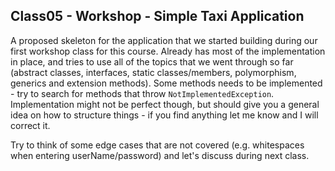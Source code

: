 ## Class05 - Workshop - Simple Taxi Application

A proposed skeleton for the application that we started building during our first workshop class for this course. Already has most of the implementation in place, and tries to use all of the topics that we went through so far (abstract classes, interfaces, static classes/members, polymorphism, generics and extension methods). Some methods needs to be implemented - try to search for methods that throw `NotImplementedException`. Implementation might not be perfect though, but should give you a general idea on how to structure things - if you find anything let me know and I will correct it.

Try to think of some edge cases that are not covered (e.g. whitespaces when entering userName/password) and let's discuss during next class.